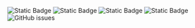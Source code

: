 ![Static Badge](https://img.shields.io/badge/blacklists-60-000000) ![Static Badge](https://img.shields.io/badge/blacklisted-2778513-cc0000) ![Static Badge](https://img.shields.io/badge/whitelisted-2245-00CC00) ![Static Badge](https://img.shields.io/badge/streaming_blacklist-28107-000000) ![GitHub issues](https://img.shields.io/github/issues/fabriziosalmi/blacklists)
